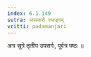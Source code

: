 ```yaml
---
index: 6.1.149
sutra: अपस्करो रथाङ्गम्
vritti: padamanjari
---
```


 अत्र सूत्रे तृतीय उपसर्गः, पूर्वत्र षष्ठः ॥
